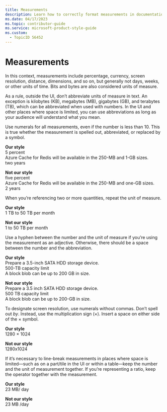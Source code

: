 ```yaml
---
title: Measurements
description: Learn how to correctly format measurements in documentation, including percentages, currency, and data sizes. Follow guidelines for using numerals, abbreviations, and hyphens to ensure clarity and consistency.
ms.date: 04/17/2023
ms.topic: contributor-guide
ms.service: microsoft-product-style-guide
ms.custom:
  - TopicID 56452
---
```



# Measurements

In this context, measurements include percentage, currency, screen resolution, distance, dimensions, and so on, but generally not days, weeks, or other units of time. Bits and bytes are also considered units of measure. 

As a rule, outside the UI, don’t abbreviate units of measure in text. An exception is kilobytes (KB), megabytes (MB), gigabytes (GB), and terabytes (TB), which can be abbreviated when used with numbers. In the UI and other places where space is limited, you can use abbreviations as long as your audience will understand what you mean. 

Use numerals for all measurements, even if the number is less than 10. This is true whether the measurement is spelled out, abbreviated, or replaced by a symbol.

**Our style**  
5 percent   
Azure Cache for Redis will be available in the 250-MB and 1-GB sizes.  
two years

**Not our style**  
five percent   
Azure Cache for Redis will be available in the 250-MB and one-GB sizes.    
2 years

When you’re referencing two or more quantities, repeat the unit of measure.

**Our style**    
1 TB to 50 TB per month

**Not our style**  
1 to 50 TB per month

Use a hyphen between the number and the unit of measure if you’re using the measurement as an adjective. Otherwise, there should be a space between the number and the abbreviation.

**Our style**  
Prepare a 3.5-inch SATA HDD storage device.    
500-TB capacity limit   
A block blob can be up to 200 GB in size.

**Not our style**    
Prepare a 3.5 inch SATA HDD storage device.    
500 TB capacity limit   
A block blob can be up to 200-GB in size.

To designate screen resolution, use numerals without commas. Don’t spell out *by*. Instead, use the multiplication sign (×). Insert a space on either side of the × symbol.

**Our style**  
1280 × 1024

**Not our style**  
1280x1024

If it’s necessary to line-break measurements in places where space is limited—such as on a part/tile in the UI or within a table—keep the number and the unit of measurement together. If you’re representing a ratio, keep the operator together with the measurement.

**Our style**    
23 MB/ day

**Not our style**  
23 MB /day